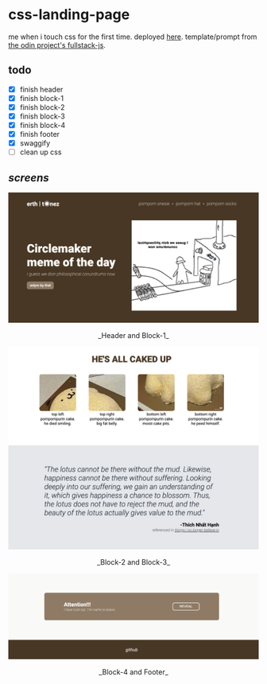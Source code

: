 # css-landing-page

me when i touch css for the first time. deployed [here](https://raffycastlee.github.io/.css-landing-page/). template/prompt from [the odin project's fullstack-js](https://www.theodinproject.com/paths/full-stack-javascript).

## todo
- [x] finish header
- [x] finish block-1
- [x] finish block-2
- [x] finish block-3
- [x] finish block-4
- [x] finish footer
- [x] swaggify
- [ ] clean up css

## _screens_
![header and block-1](img/header-and-block-1.png)
<p align="center">_Header and Block-1_</p>

![block-2 and block-3](img/block-2-and-3.png)
<p align="center">_Block-2 and Block-3_</p>

![block-4 and footer](img/block-4-and-footer.png)
<p align="center">_Block-4 and Footer_</p>